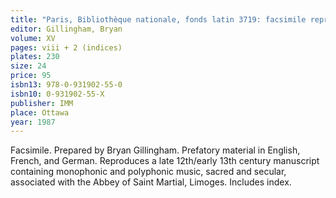 ```yaml
---
title: "Paris, Bibliothèque nationale, fonds latin 3719: facsimile reproduction of the manuscript"
editor: Gillingham, Bryan
volume: XV
pages: viii + 2 (indices)
plates: 230
size: 24
price: 95
isbn13: 978-0-931902-55-0
isbn10: 0-931902-55-X
publisher: IMM
place: Ottawa
year: 1987
---
```

Facsimile. Prepared by Bryan Gillingham. Prefatory material in English, French, and German. Reproduces a late 12th/early 13th century manuscript containing monophonic and polyphonic music, sacred and secular, associated with the Abbey of Saint Martial, Limoges. Includes index.
